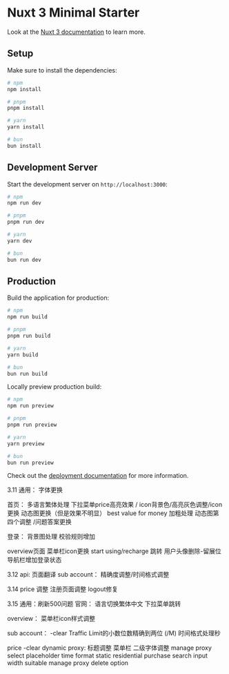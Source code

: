 # Nuxt 3 Minimal Starter

Look at the [Nuxt 3 documentation](https://nuxt.com/docs/getting-started/introduction) to learn more.

## Setup

Make sure to install the dependencies:

```bash
# npm
npm install

# pnpm
pnpm install

# yarn
yarn install

# bun
bun install
```

## Development Server

Start the development server on `http://localhost:3000`:

```bash
# npm
npm run dev

# pnpm
pnpm run dev

# yarn
yarn dev

# bun
bun run dev
```

## Production

Build the application for production:

```bash
# npm
npm run build

# pnpm
pnpm run build

# yarn
yarn build

# bun
bun run build
```

Locally preview production build:

```bash
# npm
npm run preview

# pnpm
pnpm run preview

# yarn
yarn preview

# bun
bun run preview
```

Check out the [deployment documentation](https://nuxt.com/docs/getting-started/deployment) for more information.

3.11
通用：
字体更换

首页：
多语言繁体处理
下拉菜单price高亮效果 / icon背景色/高亮灰色调整/icon更换
动态图更换（但是效果不明显）
best value for money 加粗处理
动态图第四个调整  /问题答案更换

登录：
背景图处理
校验规则增加

overview页面
菜单栏icon更换
start using/recharge 跳转
用户头像删除-留展位
导航栏增加登录状态

3.12
api:
页面翻译
sub account：
精确度调整/时间格式调整

3.14
price 调整
注册页面调整
logout修复


3.15
通用：刷新500问题
官网：
语言切换繁体中文
下拉菜单跳转

overview：
菜单栏icon样式调整

sub account： -clear
Traffic Limit的小数位数精确到两位 (/M)
时间格式处理秒

price -clear
dynamic proxy: 标题调整
菜单栏 二级字体调整
manage proxy
select placeholder
time format
static residential purchase
search input width suitable
 manage proxy delete option
